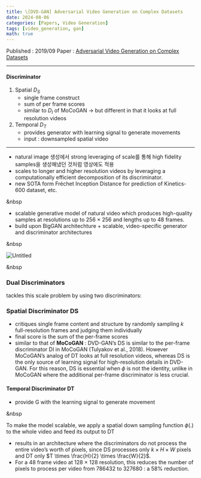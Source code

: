 ```yaml
---
title: \[DVD-GAN] Adversarial Video Generation on Complex Datasets
date: 2024-08-06
categories: [Papers, Video Generation]
tags: [video_generation, gan]
math: true
---
```


Published : 2019/09
Paper : [Adversarial Video Generation on Complex Datasets](https://arxiv.org/abs/1907.06571v2)

---

#### Discriminator

1. Spatial $D_S$
    - single frame construct
    - sum of per frame scores
    - similar to $D_I$ of MoCoGAN → but different in that it looks at full resolution videos 
2. Temporal $D_T$
    - provides generator with learning signal to generate movements
    - input : downsampled spatial video

---

- natural image 생성에서 strong leveraging of scale를 통해 high fidelity samples을 생성해냈던 것처럼 영상에도 적용
- scales to longer and higher resolution videos by leveraging a computationally efficient decomposition of its discriminator.
- new SOTA form Fréchet Inception Distance for prediction of Kinetics-600 dataset, etc.

&nbsp

- scalable generative model of natural video which produces high-quality samples at resolutions up to 256 × 256 and lengths up to 48 frames.
- build upon BigGAN architechture + scalable, video-specific generator and discriminator architectures

&nbsp

![Untitled](https://file.notion.so/f/f/cd5446b3-d1e6-4b52-a9c7-209e3f3c6e02/0bbc5b41-2d24-42d3-a6e3-f7fd68f4526b/Untitled.png?table=block&id=1bbc7846-dd5f-4308-8007-3417a7366231&spaceId=cd5446b3-d1e6-4b52-a9c7-209e3f3c6e02&expirationTimestamp=1727481600000&signature=AZ8g9l_CgAE02WQbOL9J8gZvxtZDVqh2WW1aerG72Uk&downloadName=Untitled.png)

&nbsp

### Dual Discriminators

tackles this scale problem by using two discriminators: 

### Spatial Discriminator DS
- critiques single frame content and structure by randomly sampling $k$ full-resolution frames and judging them individually
- final score is the sum of the per-frame scores
- similar to that of **MoCoGAN** : DVD-GAN’s DS is similar to the per-frame discriminator DI in MoCoGAN (Tulyakov et al., 2018). However MoCoGAN’s analog of DT looks at full resolution videos, whereas DS is the only source of learning signal for high-resolution details in DVD-GAN. For this reason, DS is essential when $\phi$ is not the identity, unlike in MoCoGAN where the additional per-frame discriminator is less crucial.

#### Temporal Discriminator DT
- provide G with the learning signal to generate movement

&nbsp

To make the model scalable, we apply a spatial down sampling function $\phi(.)$ to the whole video and feed its output to DT

- results in an architecture where the discriminators do not process the entire video’s worth of pixels, since DS processes only  $k × H × W$ pixels and DT only $T \times \frac{H}{2} \times \frac{W}{2}$.
- For a 48 frame video at 128 × 128 resolution, this reduces the number of pixels to process per video from 786432 to 327680 : a 58% reduction.